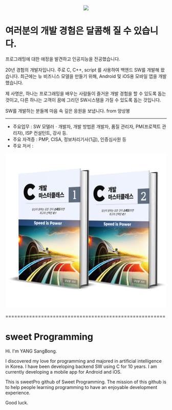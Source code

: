 <div align=center>
	<img src="https://capsule-render.vercel.app/api?type=waving&color=auto&height=200&section=header&text=sweet%20Programming&fontSize=90" />	
</div>

# 여러분의 개발 경험은 달콤해 질 수 있습니다.

프로그래밍에 대한 애정을 발견하고 인공지능을 전공했습니다. 

20년 경험의 개발자입니다. 주로 C, C++, script 를 사용하여 백엔드 SW를 개발해 왔습니다.
최근에는 뉴 비즈니스 모델을 만들기 위해, Android 및 iOS용 모바일 앱을 개발했습니다.

제 사명은, 하나는 프로그래밍을 배우는 사람들이 즐거운 개발 경험을 할 수 있도록 돕는 것이고,
다른 하나는 고객이 꿈에 그리던 SW시스템을 가질 수 있도록 돕는 것입니다.

SW를 개발하는 분들께 마음 속 깊은 응원을 보냅니다.   from 양상봉

---

+ 주요업무 : SW 모델러ㆍ개발자, 개발 방법론 개발자, 품질 관리자, PM(프로젝트 관리자), ISP 컨설턴트, 강사 등.
+ 주요 자격증 : PMP, CISA, 정보처리기사(1급), 인증심사원 등
+ 주요 저서 :
<img src="https://github.com/sweetPro-Tutorial/sweetPro-Tutorial/blob/main/books-image.png">

======================================================

# sweet Programming

Hi. I'm YANG SangBong.

I discovered my love for programming and majored in artificial intelligence in Korea. 
I have been developing backend SW using C for 10 years. I am currently developing a mobile app for Android and iOS.

This is sweetPro github of Sweet Programming.
The mission of this github is to help people learning programming to have an enjoyable development experience.

Good luck.
